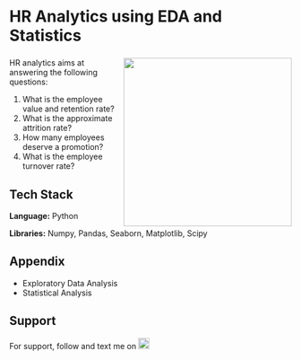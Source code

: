 # HR Analytics using EDA and Statistics

###

<img align="right" height="300" src="https://export-download.canva.com/j0g_k/DAFgolj0g_k/457/0/0003-6803080757201314913.png?X-Amz-Algorithm=AWS4-HMAC-SHA256&X-Amz-Credential=AKIAJHKNGJLC2J7OGJ6Q%2F20230614%2Fus-east-1%2Fs3%2Faws4_request&X-Amz-Date=20230614T222308Z&X-Amz-Expires=64727&X-Amz-Signature=24c60922dc53746f91400cf63979f62c16e680e683107e62dc19222af3711e58&X-Amz-SignedHeaders=host&response-content-disposition=attachment%3B%20filename%2A%3DUTF-8%27%27HR%2520Analytics%2520Banner.png&response-expires=Thu%2C%2015%20Jun%202023%2016%3A21%3A55%20GMT"/>

###

HR analytics aims at answering the following questions:
1. What is the employee value and retention rate?
2. What is the approximate attrition rate?
3. How many employees deserve a promotion?
4. What is the employee turnover rate?


## Tech Stack

**Language:** Python

**Libraries:** Numpy, Pandas, Seaborn, Matplotlib, Scipy


## Appendix

* Exploratory Data Analysis
* Statistical Analysis

## Support

For support, follow and text me on </a>
    <a href="https://www.linkedin.com/in/tajamulk2/" target="_blank">
    <img src="https://img.shields.io/static/v1?message=LinkedIn&logo=linkedin&label=&color=0077B5&logoColor=white&labelColor=&style=plastic" height="20" alt="linkedin logo"  />
  </a>


